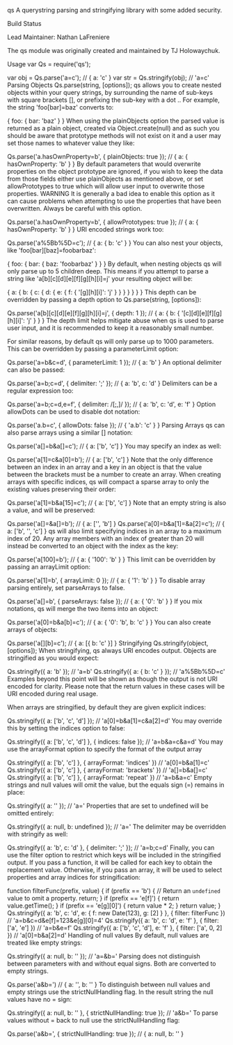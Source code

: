 qs
A querystring parsing and stringifying library with some added security.

Build Status

Lead Maintainer: Nathan LaFreniere

The qs module was originally created and maintained by TJ Holowaychuk.

Usage
var Qs = require('qs');

var obj = Qs.parse('a=c');    // { a: 'c' }
var str = Qs.stringify(obj);  // 'a=c'
Parsing Objects
Qs.parse(string, [options]);
qs allows you to create nested objects within your query strings, by surrounding the name of sub-keys with square brackets [], or prefixing the sub-key with a dot .. For example, the string 'foo[bar]=baz' converts to:

{
  foo: {
    bar: 'baz'
  }
}
When using the plainObjects option the parsed value is returned as a plain object, created via Object.create(null) and as such you should be aware that prototype methods will not exist on it and a user may set those names to whatever value they like:

Qs.parse('a.hasOwnProperty=b', { plainObjects: true });
// { a: { hasOwnProperty: 'b' } }
By default parameters that would overwrite properties on the object prototype are ignored, if you wish to keep the data from those fields either use plainObjects as mentioned above, or set allowPrototypes to true which will allow user input to overwrite those properties. WARNING It is generally a bad idea to enable this option as it can cause problems when attempting to use the properties that have been overwritten. Always be careful with this option.

Qs.parse('a.hasOwnProperty=b', { allowPrototypes: true });
// { a: { hasOwnProperty: 'b' } }
URI encoded strings work too:

Qs.parse('a%5Bb%5D=c');
// { a: { b: 'c' } }
You can also nest your objects, like 'foo[bar][baz]=foobarbaz':

{
  foo: {
    bar: {
      baz: 'foobarbaz'
    }
  }
}
By default, when nesting objects qs will only parse up to 5 children deep. This means if you attempt to parse a string like 'a[b][c][d][e][f][g][h][i]=j' your resulting object will be:

{
  a: {
    b: {
      c: {
        d: {
          e: {
            f: {
              '[g][h][i]': 'j'
            }
          }
        }
      }
    }
  }
}
This depth can be overridden by passing a depth option to Qs.parse(string, [options]):

Qs.parse('a[b][c][d][e][f][g][h][i]=j', { depth: 1 });
// { a: { b: { '[c][d][e][f][g][h][i]': 'j' } } }
The depth limit helps mitigate abuse when qs is used to parse user input, and it is recommended to keep it a reasonably small number.

For similar reasons, by default qs will only parse up to 1000 parameters. This can be overridden by passing a parameterLimit option:

Qs.parse('a=b&c=d', { parameterLimit: 1 });
// { a: 'b' }
An optional delimiter can also be passed:

Qs.parse('a=b;c=d', { delimiter: ';' });
// { a: 'b', c: 'd' }
Delimiters can be a regular expression too:

Qs.parse('a=b;c=d,e=f', { delimiter: /[;,]/ });
// { a: 'b', c: 'd', e: 'f' }
Option allowDots can be used to disable dot notation:

Qs.parse('a.b=c', { allowDots: false });
// { 'a.b': 'c' } }
Parsing Arrays
qs can also parse arrays using a similar [] notation:

Qs.parse('a[]=b&a[]=c');
// { a: ['b', 'c'] }
You may specify an index as well:

Qs.parse('a[1]=c&a[0]=b');
// { a: ['b', 'c'] }
Note that the only difference between an index in an array and a key in an object is that the value between the brackets must be a number to create an array. When creating arrays with specific indices, qs will compact a sparse array to only the existing values preserving their order:

Qs.parse('a[1]=b&a[15]=c');
// { a: ['b', 'c'] }
Note that an empty string is also a value, and will be preserved:

Qs.parse('a[]=&a[]=b');
// { a: ['', 'b'] }
Qs.parse('a[0]=b&a[1]=&a[2]=c');
// { a: ['b', '', 'c'] }
qs will also limit specifying indices in an array to a maximum index of 20. Any array members with an index of greater than 20 will instead be converted to an object with the index as the key:

Qs.parse('a[100]=b');
// { a: { '100': 'b' } }
This limit can be overridden by passing an arrayLimit option:

Qs.parse('a[1]=b', { arrayLimit: 0 });
// { a: { '1': 'b' } }
To disable array parsing entirely, set parseArrays to false.

Qs.parse('a[]=b', { parseArrays: false });
// { a: { '0': 'b' } }
If you mix notations, qs will merge the two items into an object:

Qs.parse('a[0]=b&a[b]=c');
// { a: { '0': 'b', b: 'c' } }
You can also create arrays of objects:

Qs.parse('a[][b]=c');
// { a: [{ b: 'c' }] }
Stringifying
Qs.stringify(object, [options]);
When stringifying, qs always URI encodes output. Objects are stringified as you would expect:

Qs.stringify({ a: 'b' });
// 'a=b'
Qs.stringify({ a: { b: 'c' } });
// 'a%5Bb%5D=c'
Examples beyond this point will be shown as though the output is not URI encoded for clarity. Please note that the return values in these cases will be URI encoded during real usage.

When arrays are stringified, by default they are given explicit indices:

Qs.stringify({ a: ['b', 'c', 'd'] });
// 'a[0]=b&a[1]=c&a[2]=d'
You may override this by setting the indices option to false:

Qs.stringify({ a: ['b', 'c', 'd'] }, { indices: false });
// 'a=b&a=c&a=d'
You may use the arrayFormat option to specify the format of the output array

Qs.stringify({ a: ['b', 'c'] }, { arrayFormat: 'indices' })
// 'a[0]=b&a[1]=c'
Qs.stringify({ a: ['b', 'c'] }, { arrayFormat: 'brackets' })
// 'a[]=b&a[]=c'
Qs.stringify({ a: ['b', 'c'] }, { arrayFormat: 'repeat' })
// 'a=b&a=c'
Empty strings and null values will omit the value, but the equals sign (=) remains in place:

Qs.stringify({ a: '' });
// 'a='
Properties that are set to undefined will be omitted entirely:

Qs.stringify({ a: null, b: undefined });
// 'a='
The delimiter may be overridden with stringify as well:

Qs.stringify({ a: 'b', c: 'd' }, { delimiter: ';' });
// 'a=b;c=d'
Finally, you can use the filter option to restrict which keys will be included in the stringified output. If you pass a function, it will be called for each key to obtain the replacement value. Otherwise, if you pass an array, it will be used to select properties and array indices for stringification:

function filterFunc(prefix, value) {
  if (prefix == 'b') {
    // Return an `undefined` value to omit a property.
    return;
  }
  if (prefix == 'e[f]') {
    return value.getTime();
  }
  if (prefix == 'e[g][0]') {
    return value * 2;
  }
  return value;
}
Qs.stringify({ a: 'b', c: 'd', e: { f: new Date(123), g: [2] } }, { filter: filterFunc })
// 'a=b&c=d&e[f]=123&e[g][0]=4'
Qs.stringify({ a: 'b', c: 'd', e: 'f' }, { filter: ['a', 'e'] })
// 'a=b&e=f'
Qs.stringify({ a: ['b', 'c', 'd'], e: 'f' }, { filter: ['a', 0, 2] })
// 'a[0]=b&a[2]=d'
Handling of null values
By default, null values are treated like empty strings:

Qs.stringify({ a: null, b: '' });
// 'a=&b='
Parsing does not distinguish between parameters with and without equal signs. Both are converted to empty strings.

Qs.parse('a&b=')
// { a: '', b: '' }
To distinguish between null values and empty strings use the strictNullHandling flag. In the result string the null values have no = sign:

Qs.stringify({ a: null, b: '' }, { strictNullHandling: true });
// 'a&b='
To parse values without = back to null use the strictNullHandling flag:

Qs.parse('a&b=', { strictNullHandling: true });
// { a: null, b: '' }